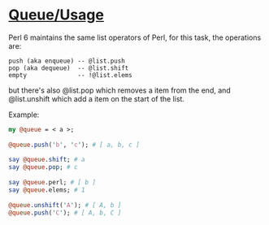 [1]: http://rosettacode.org/wiki/Queue/Usage

# [Queue/Usage][1]

Perl 6 maintains the same list operators of Perl, for this task, the operations are:

```text
push (aka enqueue) -- @list.push
pop (aka dequeue)  -- @list.shift
empty              -- !@list.elems
```


but there's also @list.pop which removes a item from the end,
and @list.unshift which add a item on the start of the list.

Example:

```perl
my @queue = < a >;
 
@queue.push('b', 'c'); # [ a, b, c ]
 
say @queue.shift; # a
say @queue.pop; # c
 
say @queue.perl; # [ b ]
say @queue.elems; # 1
 
@queue.unshift('A'); # [ A, b ]
@queue.push('C'); # [ A, b, C ]
```